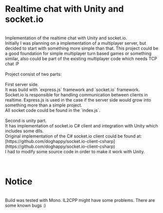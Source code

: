 # Realtime chat with Unity and socket.io
<br>
Implementation of the realtime chat with Unity and socket.io.<br>
Initially I was planning on a implementation of a multiplayer server, but decided to start with something more simple than that. This project could be a good foundation for simple multiplayer turn based games or something similar, also could be part of the existing multiplayer code which needs TCP chat :P
<br><br>
Project consist of two parts:
<br>
<br>
First server side. 
<br>
It was build with `express.js` framework and `socket.io` framework. Socket.io is responsible for handling communication between clients in realtime. Express.js is used in the case if the server side would grow into something more than a simple project.<br>
All socket code could be found in the `index.js`.
<br><br>
Second is unity part. 
<br>It has implementation of socket.io C# client and integration with Unity which includes some dlls. 
<br>
Original implementation of the C# socket.io client could be found at:<br> 
[https://github.com/doghappy/socket.io-client-csharp](https://github.com/doghappy/socket.io-client-csharp)
<br>
I had to modify some source code in order to make it work with Unity.
<br>
<br><br>

# Notice
<br>
Build was tested with Mono. IL2CPP might have some problems. There are some known bugs :)